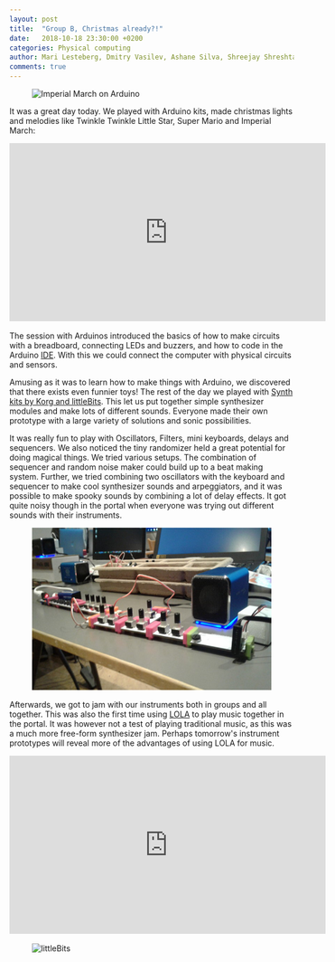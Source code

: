```yaml
---
layout: post
title:  "Group B, Christmas already?!"
date:   2018-10-18 23:30:00 +0200
categories: Physical computing
author: Mari Lesteberg, Dmitry Vasilev, Ashane Silva, Shreejay Shreshta & Eigil Aandahl
comments: true
---
```


<figure>
<img src="https://media.giphy.com/media/26u9ZrUgD6TXA54oVV/giphy.gif" alt="Imperial March on Arduino">
</figure>

It was a great day today. We played with Arduino kits, made christmas lights and melodies like Twinkle Twinkle Little Star, Super Mario and Imperial March:

<iframe width="560" height="315" src="https://www.youtube.com/embed/PqXch8Bn2Ek" frameborder="0" allow="autoplay; encrypted-media" allowfullscreen></iframe>

The session with Arduinos introduced the basics of how to make circuits with a breadboard, connecting LEDs and buzzers, and how to code in the Arduino [IDE](https://en.wikipedia.org/wiki/Integrated_development_environment). With this we could connect the computer with physical circuits and sensors.

Amusing as it was to learn how to make things with Arduino, we discovered that there exists even funnier toys! The rest of the day we played with [Synth kits by Korg and littleBits](https://shop.littlebits.com/products/synth-kit).
This let us put together simple synthesizer modules and make lots of different sounds. Everyone made their own prototype with a large variety of solutions and sonic possibilities. 

It was really fun to play with Oscillators, Filters, mini keyboards, delays and sequencers. We also noticed the tiny randomizer held a great potential for doing magical things. We tried various setups. The combination of sequencer and random noise maker could build up to a beat making system. Further, we tried combining two oscillators with the keyboard and sequencer to make cool synthesizer sounds and arpeggiators, and it was possible to make spooky sounds by combining a lot of delay effects.  It got quite noisy though in the portal when everyone was trying out different sounds with their instruments. 

<figure>
<img src="https://github.com/MCT-master/mct-master.github.io/blob/master/assets/img/Little%20bits.jpg" alt="littleBits instrument">
</figure>

Afterwards, we got to jam with our instruments both in groups and all together. This was also the first time using [LOLA](https://lola.conts.it/) to play music together in the portal. It was however not a test of playing traditional music, as this was a much more free-form synthesizer jam. Perhaps tomorrow's instrument prototypes will reveal more of the advantages of using LOLA for music.

<iframe width="560" height="315" src="https://www.youtube.com/embed/BKQh6wi6ABY" frameborder="0" allow="autoplay; encrypted-media" allowfullscreen></iframe>


<figure>
<img src="https://github.com/MCT-master/mct-master.github.io/blob/master/assets/img/Littlebits2.jpg" alt="littleBits">
</figure>
